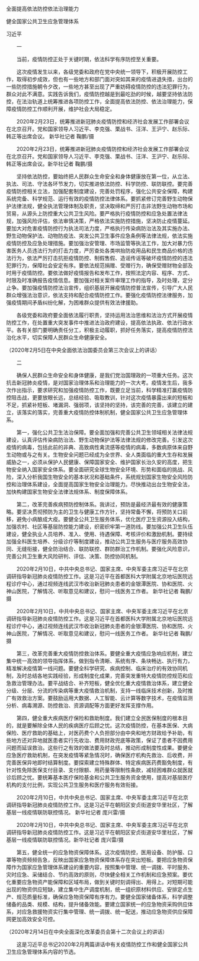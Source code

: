 全面提高依法防控依法治理能力

健全国家公共卫生应急管理体系

习近平

　　一

　　当前，疫情防控正处于关键时期，依法科学有序防控至关重要。

　　这次疫情发生以来，各级党委和政府在党中央统一领导下，积极开展防控工作，取得初步成效，但也有一些地方和部门面对突如其来的疫情进退失措，出台的一些防控措施朝令夕改，一些地方甚至出现了严重妨碍疫情防控的违法犯罪行为，群众对此不满意。实践告诉我们，疫情防控越是到最吃劲的时候，越要坚持依法防控，在法治轨道上统筹推进各项防控工作，全面提高依法防控、依法治理能力，保障疫情防控工作顺利开展，维护社会大局稳定。

　　2020年2月23日，统筹推进新冠肺炎疫情防控和经济社会发展工作部署会议在北京召开。党和国家领导人习近平、李克强、栗战书、汪洋、王沪宁、赵乐际、韩正等出席会议。 新华社记者 鞠鹏/摄

　　2020年2月23日，统筹推进新冠肺炎疫情防控和经济社会发展工作部署会议在北京召开。党和国家领导人习近平、李克强、栗战书、汪洋、王沪宁、赵乐际、韩正等出席会议。新华社记者 鞠鹏/摄

　　坚持依法防控，要始终把人民群众生命安全和身体健康放在第一位，从立法、执法、司法、守法各环节发力，切实推进依法防控、科学防控、联防联控。要完善疫情防控相关立法，加强配套制度建设，完善处罚程序，强化公共安全保障，构建系统完备、科学规范、运行有效的疫情防控法律体系。要抓紧修订完善野生动物保护法律法规，健全执法管理体制及职责，坚决取缔和严厉打击非法野生动物市场和贸易，从源头上防控重大公共卫生风险。要严格执行疫情防控和应急处置法律法规，加强风险评估，依法审慎决策，严格依法实施防控措施，坚决防止疫情蔓延。要加大对危害疫情防控行为执法司法力度，严格执行传染病防治法及其实施办法、野生动物保护法、动物防疫法、突发公共卫生事件应急条例等法律法规，依法实施疫情防控及应急处理措施。要加强治安管理、市场监管等执法工作，加大对暴力伤害医务人员违法行为的打击力度，严厉查处各类哄抬防疫用品和民生商品价格的违法行为，依法严厉打击抗拒疫情防控、制假售假、造谣传谣等破坏疫情防控的违法犯罪行为，保障社会安定有序。要依法规范捐赠、受赠行为，确保受赠财物全部及时用于疫情防控。要依法做好疫情报告和发布工作，按照法定内容、程序、方式、时限及时准确报告疫情信息。要加强对相关案件审理工作的指导，及时处理，定分止争。要加强疫情防控法治宣传，组织基层开展疫情防控普法宣传，引导广大人民群众增强法治意识，依法支持和配合疫情防控工作。要强化疫情防控法律服务，加强疫情期间矛盾纠纷化解，为困难群众提供有效法律援助。

　　各级党委和政府要全面依法履行职责，坚持运用法治思维和法治方式开展疫情防控工作，在处置重大突发事件中推进法治政府建设，提高依法执政、依法行政水平。各有关部门要明确责任分工，积极主动履职，抓好任务落实，提高疫情防控法治化水平，切实保障人民群众生命健康安全。

（2020年2月5日在中央全面依法治国委员会第三次会议上的讲话）

　　二

　　确保人民群众生命安全和身体健康，是我们党治国理政的一项重大任务。这次抗击新冠肺炎疫情，是对国家治理体系和治理能力的一次大考。疫情发生后，我多次作出指示，要求研究和加强疫情防控工作，既要立足当前，科学精准打赢疫情防控阻击战，更要放眼长远，总结经验、吸取教训，针对这次疫情暴露出来的短板和不足，抓紧补短板、堵漏洞、强弱项，该坚持的坚持，该完善的完善，该建立的建立，该落实的落实，完善重大疫情防控体制机制，健全国家公共卫生应急管理体系。

　　第一，强化公共卫生法治保障。要全面加强和完善公共卫生领域相关法律法规建设，认真评估传染病防治法、野生动物保护法等法律法规的修改完善。引发这次疫情的病毒，包括此前的非典、高致病性禽流感等疫情的病毒，多数病原体来自野生动物或与之有关。生物安全问题已经成为全世界、全人类面临的重大生存和发展威胁之一，必须从保护人民健康、保障国家安全、维护国家长治久安的高度，把生物安全纳入国家安全体系。要全面研究全球生物安全环境、形势和面临的挑战、风险，深入分析我国生物安全的基本状况和基础条件，系统规划国家生物安全风险防控和治理体系建设，全面提高国家生物安全治理能力。尽快推动出台生物安全法，加快构建国家生物安全法律法规体系、制度保障体系。

　　第二，改革完善疾病预防控制体系。我讲过，预防是最经济最有效的健康策略。要坚决贯彻预防为主的卫生与健康工作方针，坚持常备不懈，将预防关口前移，避免小病酿成大疫。要健全公共卫生服务体系，优化医疗卫生资源投入结构，加强农村、社区等基层防控能力建设，织密织牢第一道防线。要加强公共卫生队伍建设，健全执业人员培养、准入、使用、待遇保障、考核评价和激励机制。要持续加强全科医生培养、分级诊疗等制度建设，推动公共卫生服务与医疗服务高效协同、无缝衔接，健全防治结合、联防联控、群防群治工作机制。要强化风险意识，完善公共卫生重大风险研判、评估、决策、防控协同机制。

　　2020年2月10日，中共中央总书记、国家主席、中央军委主席习近平在北京调研指导新冠肺炎疫情防控工作。这是习近平在首都医科大学附属北京地坛医院远程诊疗中心，通过视频连线武汉市收治新冠肺炎患者的金银潭医院、协和医院、火神山医院，了解情况、听取意见和建议，慰问一线医务工作者。 新华社记者 鞠鹏/摄

　　2020年2月10日，中共中央总书记、国家主席、中央军委主席习近平在北京调研指导新冠肺炎疫情防控工作。这是习近平在首都医科大学附属北京地坛医院远程诊疗中心，通过视频连线武汉市收治新冠肺炎患者的金银潭医院、协和医院、火神山医院，了解情况、听取意见和建议，慰问一线医务工作者。 新华社记者 鞠鹏/摄

　　第三，改革完善重大疫情防控救治体系。要健全重大疫情应急响应机制，建立集中统一高效的领导指挥体系，做到指令清晰、系统有序、条块畅达、执行有力，精准解决疫情第一线问题。要健全科学研究、疾病控制、临床治疗的有效协同机制，及时总结各地实践经验，形成制度化成果，完善突发重特大疫情防控规范和应急救治管理办法。要平战结合、补齐短板，健全优化重大疫情救治体系，建立健全分级、分层、分流的传染病等重大疫情救治机制，支持一线临床技术创新，及时推广有效救治方案。要鼓励运用大数据、人工智能、云计算等数字技术，在疫情监测分析、病毒溯源、防控救治、资源调配等方面更好发挥支撑作用。

　　第四，健全重大疾病医疗保险和救助制度。我们建立全民医保制度的根本目的，就是要解除全体人民的疾病医疗后顾之忧。这次疫情防控，在基本医保、大病保险、医疗救助的基础上，对医药费个人负担部分由中央和地方财政给予补助，有些地方还对异地就医患者实行先收治、费用财政兜底等政策，保证了患者不因费用问题而延误救治。这些行之有效的做法要及时总结，推动形成制度性成果。要健全应急医疗救助机制，在突发疫情等紧急情况时，确保医疗机构先救治、后收费，并完善医保异地即时结算制度。要探索建立特殊群体、特定疾病医药费豁免制度，有针对性免除医保支付目录、支付限额、用药量等限制性条款，减轻困难群众就医就诊后顾之忧。要统筹基本医疗保险基金和公共卫生服务资金使用，提高对基层医疗机构的支付比例，实现公共卫生服务和医疗服务有效衔接。

　　2020年2月10日，中共中央总书记、国家主席、中央军委主席习近平在北京调研指导新冠肺炎疫情防控工作。这是习近平在朝阳区安贞街道安华里社区，了解基层一线疫情联防联控情况。 新华社记者 庞兴雷/摄

　　2020年2月10日，中共中央总书记、国家主席、中央军委主席习近平在北京调研指导新冠肺炎疫情防控工作。这是习近平在朝阳区安贞街道安华里社区，了解基层一线疫情联防联控情况。新华社记者 庞兴雷/摄

　　第五，健全统一的应急物资保障体系。这次疫情防控，医用设备、防护服、口罩等物资频频告急，反映出国家应急物资保障体系存在突出短板。要把应急物资保障作为国家应急管理体系建设的重要内容，按照集中管理、统一调拨、平时服务、灾时应急、采储结合、节约高效的原则，尽快健全相关工作机制和应急预案。要优化重要应急物资产能保障和区域布局，做到关键时刻调得出、用得上。对短期可能出现的物资供应短缺，建立集中生产调度机制，统一组织原材料供应、安排定点生产、规范质量标准，确保应急物资保障有序有力。要健全国家储备体系，科学调整储备的品类、规模、结构，提升储备效能。要建立国家统一的应急物资采购供应体系，对应急救援物资实行集中管理、统一调拨、统一配送，推动应急物资供应保障网更加高效安全可控。

（2020年2月14日在中央全面深化改革委员会第十二次会议上的讲话）

　　这是习近平总书记2020年2月两篇讲话中有关疫情防控工作和健全国家公共卫生应急管理体系内容的节选。